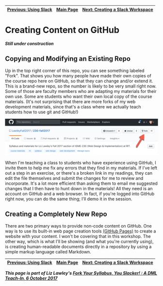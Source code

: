 | [Previous: Using Slack](usingSlack.md) | [Main Page](README.md) | [Next: Creating a Slack Workspace](creatingSlack.md) |
|--------------------------------|-----------------------------|------------------------|

# Creating Content on GitHub

***Still under construction***

## Copying and Modifying an Existing Repo

Up in the top right corner of this repo, you can see something labeled "Fork". That shows you how many people have made their own copies of the course repo here on GitHub, so that they can change and/or extend it. This is a brand-new repo, so the number is likely to be very small right now. Some of those are faculty members who are adapting my materials for their own use. Some are students who want their own local copy of the course materials. (It's not surprising that there are more forks of my web development materials, since that's a class where we actually teach students how to use git and GitHub!)

![IGME-230 GitHub repo header screenshot](images/accessingGithub-forkcount.png)

When I'm teaching a class to students who have experience using GitHub, I invite them to help me fix any errors that they find in my materials. If I've left out a step in an exercise, or there's a broken link in my readings, they can edit the file themselves and submit the changes for me to review and incorporate. It's a lot more efficient than asking them to email me suggested changes that I then have to hunt down in the materials! All they need is an account on GitHub and a web browser. In fact, if you're logged into GitHub right now, you can do the same thing; I'll demo it in the session. 


## Creating a Completely New Repo 

There are two primary ways to provide non-code content on GitHub. One way is to use its built-in web page creation tools [(GitHub Pages)](https://pages.github.com/) to create a website with your content. I won't be covering that in this workshop. The other way, which is what I'll be showing (and what you're currently using), is creating human-readable documents directly in a repository by using a simple markup language called Markdown.

| [Previous: Using Slack](usingSlack.md) | [Main Page](README.md) | [Next: Creating a Slack Workspace](creatingSlack.md) |
|--------------------------------|-----------------------------|------------------------|

***This page is part of Liz Lawley's [Fork Your Syllabus, You Slacker! : A DML Teach-In, 6 October 2017](https://dml2017.sched.com/event/0f03a40b042cc1a6f4e73a78a62d0305)***


